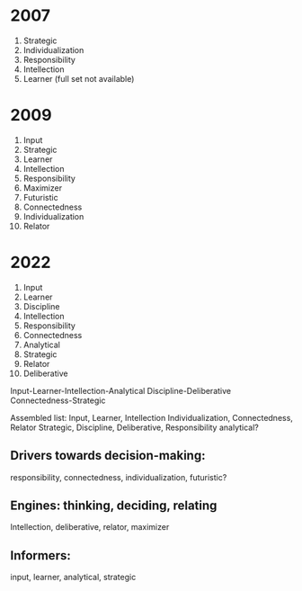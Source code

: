 # 2007
1. Strategic
2. Individualization
3. Responsibility
4. Intellection
5. Learner
(full set not available)

# 2009 
1. Input
2. Strategic
3. Learner
4. Intellection
5. Responsibility
6. Maximizer
7. Futuristic
8. Connectedness
9. Individualization
10. Relator

# 2022 
1. Input
2. Learner
3. Discipline
4. Intellection
5. Responsibility
6. Connectedness
7. Analytical
8. Strategic
9. Relator
10. Deliberative

Input-Learner-Intellection-Analytical
Discipline-Deliberative
Connectedness-Strategic

Assembled list:
Input, Learner, Intellection
Individualization, Connectedness, Relator
Strategic, 
Discipline, Deliberative, Responsibility
analytical? 

## Drivers towards decision-making: 
responsibility, connectedness, individualization, futuristic? 

## Engines: thinking, deciding, relating
Intellection, deliberative, relator, maximizer

## Informers: 
input, learner, analytical, strategic